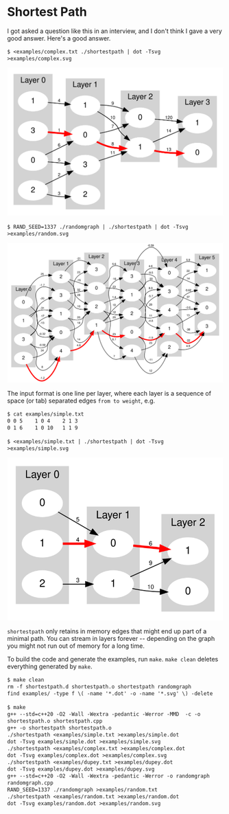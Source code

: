 Shortest Path
=============
I got asked a question like this in an interview, and I don't think I gave a
very good answer.  Here's a good answer.

```console
$ <examples/complex.txt ./shortestpath | dot -Tsvg >examples/complex.svg
```
![shortest path through the graph examples/complex.txt](examples/complex.svg)

```console
$ RAND_SEED=1337 ./randomgraph | ./shortestpath | dot -Tsvg >examples/random.svg
```

![shortest path through a randomly generated graph](examples/random.svg)

The input format is one line per layer, where each layer is a sequence of space
(or tab) separated edges `from to weight`, e.g.
```console
$ cat examples/simple.txt
0 0 5    1 0 4    2 1 3
0 1 6    1 0 10   1 1 9

$ <examples/simple.txt | ./shortestpath | dot -Tsvg >examples/simple.svg
```

![shortest path through the graph examples/simple.txt](examples/simple.svg)

`shortestpath` only retains in memory edges that might end up part of a minimal
path. You can stream in layers forever -- depending on the graph you might not
run out of memory for a long time.

To build the code and generate the examples, run `make`. `make clean` deletes
everything generated by `make`.
```console
$ make clean
rm -f shortestpath.d shortestpath.o shortestpath randomgraph
find examples/ -type f \( -name '*.dot' -o -name '*.svg' \) -delete

$ make
g++ --std=c++20 -O2 -Wall -Wextra -pedantic -Werror -MMD  -c -o shortestpath.o shortestpath.cpp
g++ -o shortestpath shortestpath.o
./shortestpath <examples/simple.txt >examples/simple.dot
dot -Tsvg examples/simple.dot >examples/simple.svg
./shortestpath <examples/complex.txt >examples/complex.dot
dot -Tsvg examples/complex.dot >examples/complex.svg
./shortestpath <examples/dupey.txt >examples/dupey.dot
dot -Tsvg examples/dupey.dot >examples/dupey.svg
g++ --std=c++20 -O2 -Wall -Wextra -pedantic -Werror -o randomgraph randomgraph.cpp
RAND_SEED=1337 ./randomgraph >examples/random.txt
./shortestpath <examples/random.txt >examples/random.dot
dot -Tsvg examples/random.dot >examples/random.svg
```

